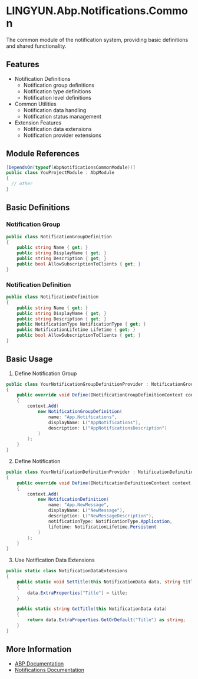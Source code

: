 # LINGYUN.Abp.Notifications.Common

The common module of the notification system, providing basic definitions and shared functionality.

## Features

* Notification Definitions
  * Notification group definitions
  * Notification type definitions
  * Notification level definitions
* Common Utilities
  * Notification data handling
  * Notification status management
* Extension Features
  * Notification data extensions
  * Notification provider extensions

## Module References

```csharp
[DependsOn(typeof(AbpNotificationsCommonModule))]
public class YouProjectModule : AbpModule
{
  // other
}
```

## Basic Definitions

### Notification Group

```csharp
public class NotificationGroupDefinition
{
    public string Name { get; }
    public string DisplayName { get; }
    public string Description { get; }
    public bool AllowSubscriptionToClients { get; }
}
```

### Notification Definition

```csharp
public class NotificationDefinition
{
    public string Name { get; }
    public string DisplayName { get; }
    public string Description { get; }
    public NotificationType NotificationType { get; }
    public NotificationLifetime Lifetime { get; }
    public bool AllowSubscriptionToClients { get; }
}
```

## Basic Usage

1. Define Notification Group
```csharp
public class YourNotificationGroupDefinitionProvider : NotificationGroupDefinitionProvider
{
    public override void Define(INotificationGroupDefinitionContext context)
    {
        context.Add(
            new NotificationGroupDefinition(
                name: "App.Notifications",
                displayName: L("AppNotifications"),
                description: L("AppNotificationsDescription")
            )
        );
    }
}
```

2. Define Notification
```csharp
public class YourNotificationDefinitionProvider : NotificationDefinitionProvider
{
    public override void Define(INotificationDefinitionContext context)
    {
        context.Add(
            new NotificationDefinition(
                name: "App.NewMessage",
                displayName: L("NewMessage"),
                description: L("NewMessageDescription"),
                notificationType: NotificationType.Application,
                lifetime: NotificationLifetime.Persistent
            )
        );
    }
}
```

3. Use Notification Data Extensions
```csharp
public static class NotificationDataExtensions
{
    public static void SetTitle(this NotificationData data, string title)
    {
        data.ExtraProperties["Title"] = title;
    }

    public static string GetTitle(this NotificationData data)
    {
        return data.ExtraProperties.GetOrDefault("Title") as string;
    }
}
```

## More Information

* [ABP Documentation](https://docs.abp.io)
* [Notifications Documentation](https://docs.abp.io/en/abp/latest/Notifications)
